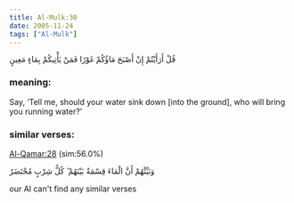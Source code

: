 ```yaml
---
title: Al-Mulk:30
date: 2005-11-24
tags: ["Al-Mulk"]
---
```

قُلْ أَرَأَيْتُمْ إِنْ أَصْبَحَ مَاؤُكُمْ غَوْرًا فَمَنْ يَأْتِيكُمْ بِمَاءٍ مَعِينٍ
### meaning: 
Say, ‘Tell me, should your water sink down [into the ground], who will bring you running water?’
### similar verses: 

[Al-Qamar:28](/54/28) (sim:56.0%)

وَنَبِّئْهُمْ أَنَّ الْمَاءَ قِسْمَةٌ بَيْنَهُمْ ۖ كُلُّ شِرْبٍ مُحْتَضَرٌ

our AI can't find any similar verses



